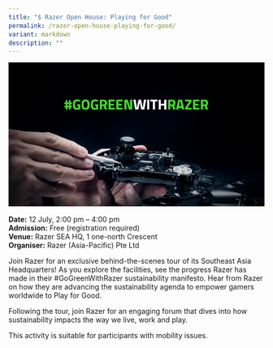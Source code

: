 ```yaml
---
title: "$ Razer Open House: Playing for Good"
permalink: /razer-open-house-playing-for-good/
variant: markdown
description: ""
---
```

![Razer OpenHouse](/images/Events/Razer_Open_House_Playing_for_Good.png)

**Date:** 12 July, 2:00 pm – 4:00 pm<br>
**Admission:** Free (registration required) <br>
**Venue:** Razer SEA HQ, 1 one-north Crescent<br>
**Organiser:** Razer (Asia-Pacific) Pte Ltd

Join Razer for an exclusive behind-the-scenes tour of its Southeast Asia Headquarters! As you explore the facilities, see the progress Razer has made in their #GoGreenWithRazer sustainability manifesto. Hear from Razer on how they are advancing the sustainability agenda to empower gamers worldwide to Play for Good.

Following the tour, join Razer for an engaging forum that dives into how sustainability impacts the way we live, work and play.

This activity is suitable for participants with mobility issues.

<a class="btn-link" target="_blank" href="https://www.razer.com/sg-en/go-green/ggsg">
	<img src="/images/gogreensg_website-32.png">
</a>

<style>
	.btn-link {
		display: none;
	}
	a.btn-link[target="_blank"]:after {
	display: none;
}
	.btn-link > img {
		width: 100%;
	}
</style>